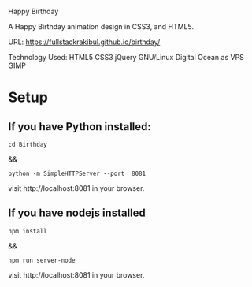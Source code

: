 Happy Birthday

A Happy Birthday animation design in CSS3, and HTML5.

URL: https://fullstackrakibul.github.io/birthday/

Technology Used: HTML5 CSS3 jQuery  GNU/Linux Digital Ocean as VPS GIMP

# Setup

## If you have Python installed:
```
cd Birthday
```

&& 

```
python -m SimpleHTTPServer --port  8081
```

visit http://localhost:8081 in your browser.

## If you have nodejs installed
```
npm install
```
&&

```
npm run server-node
```
visit http://localhost:8081 in your browser.

